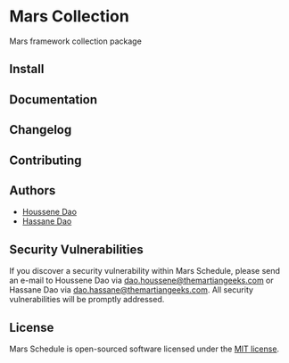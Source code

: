 # Mars Collection
Mars framework collection package

## Install

## Documentation

## Changelog

## Contributing

## Authors

- [Houssene Dao](https://github.com/houssenedao)
- [Hassane Dao](httsp://github.com/hassanedao)

## Security Vulnerabilities

If you discover a security vulnerability within Mars Schedule, please send an e-mail to Houssene Dao via [dao.houssene@themartiangeeks.com](mailto:dao.houssene@themartiangeeks.com) or Hassane Dao via [dao.hassane@themartiangeeks.com](mailto:dao.hassane@themartiangeeks.com). All security vulnerabilities will be promptly addressed.

## License

Mars Schedule is open-sourced software licensed under the [MIT license](http://opensource.org/licenses/MIT).
